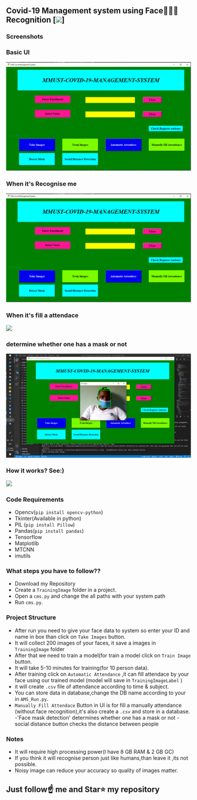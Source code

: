 ##  Covid-19 Management system using Face👦🏻👧 Recognition [![](https://img.shields.io/github/license/sourcerer-io/hall-of-fame.svg)]
### Screenshots

### Basic UI
<img src="https://github.com/Nickjas/covid-19-management-system//blob/gh-pages/sc1.PNG">

### When it's Recognise me
<img src="https://github.com/Nickjas/covid-19-management-system//blob/gh-pages/sc1.PNG">

### When it's fill a attendace
<img src="https://github.com/Nickjas/covid-19-management-system/screenshoot(43).PNG">

### determine whether one has a mask or not
<img src="https://github.com/Nickjas/covid-19-management-system/blob/gh-pages/screnshot(41).PNG">


### How it works? See:)

<img src="https://github.com/Nickjas/covid-19-management-system/AMS.gif">

### Code Requirements
- Opencv(`pip install opencv-python`)
- Tkinter(Available in python)
- PIL (`pip install Pillow`)
- Pandas(`pip install pandas`)
- Tensorflow
- Matplotlib
- MTCNN
- imutils


### What steps you have to follow??
- Download my Repository 
- Create a `TrainingImage` folder in a project.
- Open a `cms.py` and change the all paths with your system path
- Run `cms.py`.

### Project Structure

- After run you need to give your face data to system so enter your ID and name in box than click on `Take Images` button.
- It will collect 200 images of your faces, it save a images in `TrainingImage` folder
- After that we need to train a model(for train a model click on `Train Image` button.
- It will take 5-10 minutes for training(for 10 person data).
- After training click on `Automatic Attendance` ,it can fill attendace by your face using our trained model (model will save in `TrainingImageLabel` )
- it will create `.csv` file of attendance according to time & subject.
- You can store data in database,change the DB name according to your in `AMS_Run.py`.
- `Manually Fill Attendace` Button in UI is for fill a manually attendance (without face recognition),it's also create a `.csv` and store in a database.
-'Face mask detection' determines whether one has a mask or not
-social distance button checks the distance between people






### Notes
- It will require high processing power(I have 8 GB RAM & 2 GB GC)
- If you think it will recognise person just like humans,than leave it ,its not possible.
- Noisy image can reduce your accuracy so quality of images matter.

## Just follow☝️ me and Star⭐ my repository 

